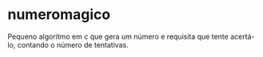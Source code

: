 # numeromagico
Pequeno algoritmo em c que gera um número e requisita que tente acertá-lo, contando o número de tentativas.
